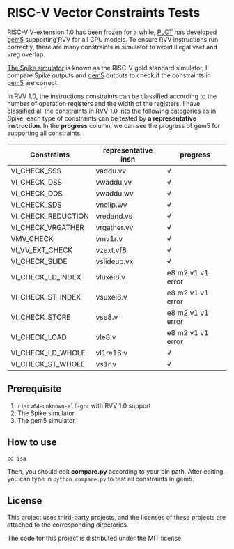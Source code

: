 # RISC-V Vector Constraints Tests

RISC-V V-extension 1.0 has been frozen for a while, [PLCT](https://github.com/plctlab) has developed [gem5](https://github.com/plctlab/plct-gem5) supporting RVV for all CPU models. To ensure RVV instructions run correctly, there are many constraints in simulator to avoid illegal vset and vreg overlap.

[The Spike simulator](https://github.com/riscv-software-src/riscv-isa-sim) is known as the RISC-V gold standard simulator, I compare Spike outputs and [gem5](https://github.com/plctlab/plct-gem5) outputs to check if the constraints in [gem5](https://github.com/plctlab/plct-gem5) are correct.

In RVV 1.0, the instructions constraints can be classified according to the number of operation registers and the width of the registers. I have classified all the constraints in RVV 1.0 into the following categories as in Spike, each type of constraints can be tested by **a representative instruction**. In the **progress** column, we can see the progress of gem5 for supporting all constraints.

| Constraints        | representative insn | **progress**      |
| ------------------ | ------------------- | ----------------- |
| VI_CHECK_SSS       | vaddu.vv            | √                 |
| VI_CHECK_DSS       | vwaddu.vv           | √                 |
| VI_CHECK_DDS       | vwaddu.wv           | √                 |
| VI_CHECK_SDS       | vnclip.wv           | √                 |
| VI_CHECK_REDUCTION | vredand.vs          | √                 |
| VI_CHECK_VRGATHER  | vrgather.vv         | √                 |
| VMV_CHECK          | vmv1r.v             | √                 |
| VI_VV_EXT_CHECK    | vzext.vf8           | √                 |
| VI_CHECK_SLIDE     | vslideup.vx         | √                 |
| VI_CHECK_LD_INDEX  | vluxei8.v           | e8 m2 v1 v1 error |
| VI_CHECK_ST_INDEX  | vsuxei8.v           | e8 m2 v1 v1 error |
| VI_CHECK_STORE     | vse8.v              | e8 m2 v1 v1 error |
| VI_CHECK_LOAD      | vle8.v              | e8 m2 v1 v1 error |
| VI_CHECK_LD_WHOLE  | vl1re16.v           | √                 |
| VI_CHECK_ST_WHOLE  | vs1r.v              | √                 |

## Prerequisite

1. `riscv64-unknown-elf-gcc` with RVV 1.0 support
2. The Spike simulator
3. The gem5 simulator

## How to use

```
cd isa
```

Then, you should edit **compare.py** according to your bin path. After editing, you can type in `python compare.py` to test all constraints in gem5.

## License

This project uses third-party projects, and the licenses of these projects are attached to the corresponding directories.

The code for this project is distributed under the MIT license.
